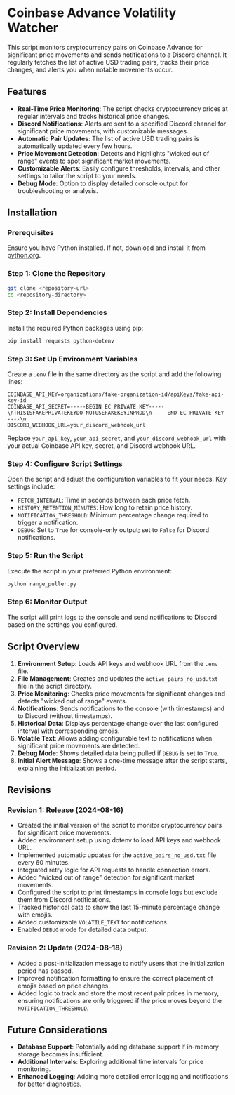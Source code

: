 # Coinbase Advance Volatility Watcher

This script monitors cryptocurrency pairs on Coinbase Advance for significant price movements and sends notifications to a Discord channel. It regularly fetches the list of active USD trading pairs, tracks their price changes, and alerts you when notable movements occur.

## Features

- **Real-Time Price Monitoring**: The script checks cryptocurrency prices at regular intervals and tracks historical price changes.
- **Discord Notifications**: Alerts are sent to a specified Discord channel for significant price movements, with customizable messages.
- **Automatic Pair Updates**: The list of active USD trading pairs is automatically updated every few hours.
- **Price Movement Detection**: Detects and highlights "wicked out of range" events to spot significant market movements.
- **Customizable Alerts**: Easily configure thresholds, intervals, and other settings to tailor the script to your needs.
- **Debug Mode**: Option to display detailed console output for troubleshooting or analysis.

## Installation

### Prerequisites

Ensure you have Python installed. If not, download and install it from [python.org](https://www.python.org/downloads/).

### Step 1: Clone the Repository

```bash
git clone <repository-url>
cd <repository-directory>
```

### Step 2: Install Dependencies

Install the required Python packages using pip:

```bash
pip install requests python-dotenv
```

### Step 3: Set Up Environment Variables

Create a `.env` file in the same directory as the script and add the following lines:

```env
COINBASE_API_KEY=organizations/fake-organization-id/apiKeys/fake-api-key-id
COINBASE_API_SECRET=-----BEGIN EC PRIVATE KEY-----\nTHISISFAKEPRIVATEKEYDO-NOTUSEFAKEKEYINPROD\n-----END EC PRIVATE KEY-----\n
DISCORD_WEBHOOK_URL=your_discord_webhook_url
```

Replace `your_api_key`, `your_api_secret`, and `your_discord_webhook_url` with your actual Coinbase API key, secret, and Discord webhook URL.

### Step 4: Configure Script Settings

Open the script and adjust the configuration variables to fit your needs. Key settings include:

- `FETCH_INTERVAL`: Time in seconds between each price fetch.
- `HISTORY_RETENTION_MINUTES`: How long to retain price history.
- `NOTIFICATION_THRESHOLD`: Minimum percentage change required to trigger a notification.
- `DEBUG`: Set to `True` for console-only output; set to `False` for Discord notifications.

### Step 5: Run the Script

Execute the script in your preferred Python environment:

```bash
python range_puller.py
```

### Step 6: Monitor Output

The script will print logs to the console and send notifications to Discord based on the settings you configured.

## Script Overview

1. **Environment Setup**: Loads API keys and webhook URL from the `.env` file.
2. **File Management**: Creates and updates the `active_pairs_no_usd.txt` file in the script directory.
3. **Price Monitoring**: Checks price movements for significant changes and detects "wicked out of range" events.
4. **Notifications**: Sends notifications to the console (with timestamps) and to Discord (without timestamps).
5. **Historical Data**: Displays percentage change over the last configured interval with corresponding emojis.
6. **Volatile Text**: Allows adding configurable text to notifications when significant price movements are detected.
7. **Debug Mode**: Shows detailed data being pulled if `DEBUG` is set to `True`.
8. **Initial Alert Message**: Shows a one-time message after the script starts, explaining the initialization period.

## Revisions

### Revision 1: Release (2024-08-16)
- Created the initial version of the script to monitor cryptocurrency pairs for significant price movements.
- Added environment setup using dotenv to load API keys and webhook URL.
- Implemented automatic updates for the `active_pairs_no_usd.txt` file every 60 minutes.
- Integrated retry logic for API requests to handle connection errors.
- Added "wicked out of range" detection for significant market movements.
- Configured the script to print timestamps in console logs but exclude them from Discord notifications.
- Tracked historical data to show the last 15-minute percentage change with emojis.
- Added customizable `VOLATILE_TEXT` for notifications.
- Enabled `DEBUG` mode for detailed data output.

### Revision 2: Update (2024-08-18)
- Added a post-initialization message to notify users that the initialization period has passed.
- Improved notification formatting to ensure the correct placement of emojis based on price changes.
- Added logic to track and store the most recent pair prices in memory, ensuring notifications are only triggered if the price moves beyond the `NOTIFICATION_THRESHOLD`.

## Future Considerations

- **Database Support**: Potentially adding database support if in-memory storage becomes insufficient.
- **Additional Intervals**: Exploring additional time intervals for price monitoring.
- **Enhanced Logging**: Adding more detailed error logging and notifications for better diagnostics.
